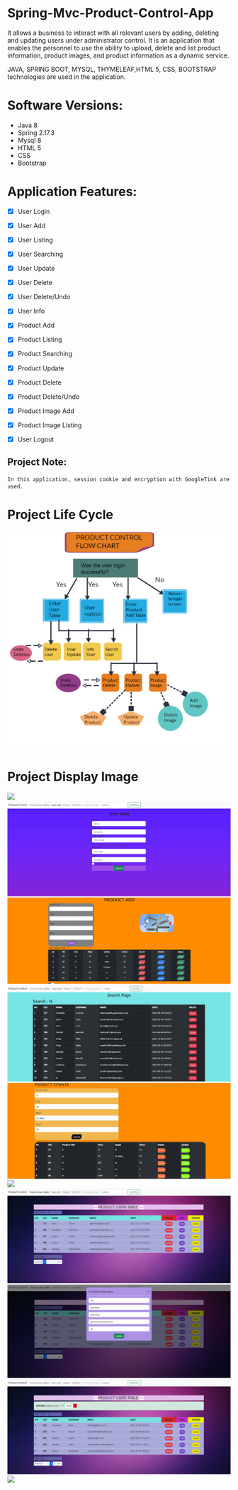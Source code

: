 # Spring-Mvc-Product-Control-App
<p> 
It allows a business to interact with all relevant users by adding, deleting and updating users under administrator control. It is an application that enables the personnel to use the ability to upload, delete and list product information, product images, and product information as a dynamic service.

JAVA, SPRING BOOT,  MYSQL, THYMELEAF,HTML 5, CSS, BOOTSTRAP technologies are used in the application.
</p>

# Software Versions:
- Java 8
- Spring 2.17.3
- Mysql 8
- HTML 5
- CSS
- Bootstrap
    
# Application Features:
- [x] User Login
- [x] User Add
- [x] User Listing
- [x] User Searching
- [x] User Update
- [x] User Delete
- [x] User Delete/Undo
- [x] User Info
- [x] Product Add
- [x] Product Listing
- [x] Product Searching
- [x] Product Update
- [x] Product Delete
- [x] Product Delete/Undo
- [x] Product Image Add
- [x] Product Image Listing
- [x] User Logout  


## Project Note:
```
In this application, session cookie and encryption with GoogleTink are used.
```


# Project Life Cycle
<img src="PRODUCT CONTROL/PRODUCT CONTROL FLOW CHART.png" style="max-width:100%;">

# Project Display Image

<p>
<a>
    <img src="PRODUCT CONTROL/LOGİN.png" style="max-width:100%;"> 
</a>
    <a >
    <img src="PRODUCT CONTROL/Useradd.png" style="max-width:100%;"> 
</a>
       <a>
    <img src="PRODUCT CONTROL/product add.png" style="max-width:100%;"> 
</a>
       <a>
    <img src="PRODUCT CONTROL/search.png" style="max-width:100%;"> 
</a>
       <a >
    <img src="PRODUCT CONTROL/product update.png" style="max-width:100%;"> 
</a>
         <a >
    <img src="PRODUCT CONTROL/ımage.png" style="max-width:100%;"> 
</a>
         <a >
    <img src="PRODUCT CONTROL/user table.png" style="max-width:100%;"> 
</a>
         <a >
    <img src="PRODUCT CONTROL/update.png" style="max-width:100%;"> 
</a>
         <a>
    <img src="PRODUCT CONTROL/user .png" style="max-width:100%;"> 
</a>
        <a >
    <img src="PRODUCT CONTROL/ınfo.png" style="max-width:100%;"> 
</a>
    
</p>
